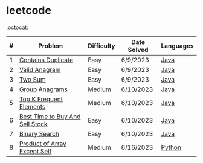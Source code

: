 # leetcode

:octocat:

| #   | Problem                                                                                           | Difficulty | Date Solved | Languages                                                                                                                |
| --- | ------------------------------------------------------------------------------------------------- | ---------- | ----------- | ------------------------------------------------------------------------------------------------------------------------ |
| 1   | [Contains Duplicate](https://leetcode.com/problems/contains-duplicate/)                           | Easy       | 6/9/2023    | [Java](https://github.com/maxdemaio/leetcode/blob/main/java-problems/src/main/java/array/ContainsDuplicate.java)         |
| 2   | [Valid Anagram](https://leetcode.com/problems/valid-anagram/)                                     | Easy       | 6/9/2023    | [Java](https://github.com/maxdemaio/leetcode/blob/main/java-problems/src/main/java/string/ValidAnagram.java)             |
| 3   | [Two Sum](https://leetcode.com/problems/two-sum/)                                                 | Easy       | 6/9/2023    | [Java](https://github.com/maxdemaio/leetcode/blob/main/java-problems/src/main/java/array/TwoSum.java)                    |
| 4   | [Group Anagrams](https://leetcode.com/problems/group-anagrams/)                                   | Medium     | 6/10/2023   | [Java](https://github.com/maxdemaio/leetcode/blob/main/java-problems/src/main/java/array/GroupAnagrams.java)             |
| 5   | [Top K Frequent Elements](https://leetcode.com/problems/top-k-frequent-elements/)                 | Medium     | 6/10/2023   | [Java](https://github.com/maxdemaio/leetcode/blob/main/java-problems/src/main/java/array/TopKFrequentElements.java)      |
| 6   | [Best Time to Buy And Sell Stock](https://leetcode.com/problems/best-time-to-buy-and-sell-stock/) | Easy       | 6/10/2023   | [Java](https://github.com/maxdemaio/leetcode/blob/main/java-problems/src/main/java/array/BestTimeToBuyAndSellStock.java) |
| 7   | [Binary Search](https://leetcode.com/problems/binary-search/)                                     | Easy       | 6/10/2023   | [Java](https://github.com/maxdemaio/leetcode/blob/main/java-problems/src/main/java/searchSort/BinarySearch.java)         |
| 8   | [Product of Array Except Self](https://leetcode.com/problems/product-of-array-except-self/)       | Medium     | 6/16/2023   | [Python](https://github.com/maxdemaio/leetcode/blob/main/python-problems/arrays/productnotself.py)                       |
